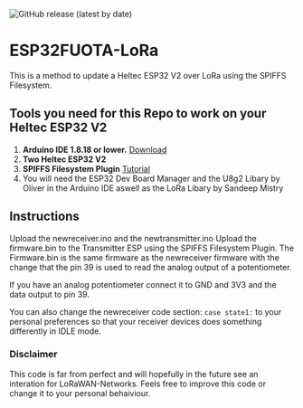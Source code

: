 ![GitHub release (latest by date)](https://img.shields.io/github/downloads/WantClue/ESP32FUOTA-LoRa/latest/total)
# ESP32FUOTA-LoRa
This is a method to update a Heltec ESP32 V2 over LoRa using the SPIFFS Filesystem.



## Tools you need for this Repo to work on your Heltec ESP32 V2
1. **Arduino IDE 1.8.18 or lower.** [Download](https://www.arduino.cc/en/software/OldSoftwareReleases)
2. **Two Heltec ESP32 V2**
3. **SPIFFS Filesystem Plugin** [Tutorial](https://randomnerdtutorials.com/install-esp32-filesystem-uploader-arduino-ide/)
4. You will need the ESP32 Dev Board Manager and the U8g2 Libary by Oliver in the Arduino IDE aswell as the LoRa Libary by Sandeep Mistry

## Instructions

Upload the newreceiver.ino and the newtransmitter.ino
Upload the firmware.bin to the Transmitter ESP using the SPIFFS Filesystem Plugin.
The Firmware.bin is the same firmware as the newreceiver firmware with the change that the pin 39 is used to read the analog output of a potentiometer.

If you have an analog potentiometer connect it to GND and 3V3 and the data output to pin 39.

You can also change the newreceiver code section: `case state1:` to your personal preferences so that your receiver devices does something differently in IDLE mode.

### Disclaimer

This code is far from perfect and will hopefully in the future see an interation for LoRaWAN-Networks. Feels free to improve this code or change it to your personal behaiviour. 
